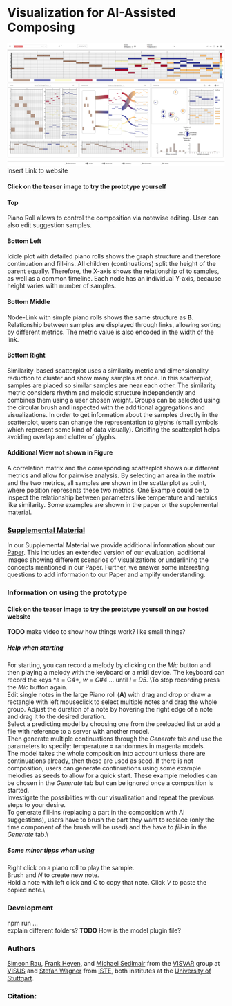 # Visualization for AI-Assisted Composing 

[![alt text](https://github.com/visvar/vis-ai-comp/blob/main/Material/TeaserImage.png "Link to website of our tool")](http://google.com)
insert Link to website 
#### Click on the teaser image to try the prototype yourself 

#### Top 
Piano Roll allows to control the composition via notewise editing. User can also edit suggestion samples.

#### Bottom Left
Icicle plot with detailed piano rolls shows the graph structure and therefore continuation and fill-ins. All children (continuations) split the height of the parent equally. Therefore, the X-axis shows the relationship of to samples, as well as a common timeline.
Each node has an individual Y-axis, because height varies with number of samples.

#### Bottom Middle
Node-Link with simple piano rolls shows the same structure as **B**. Relationship between samples are displayed through links, allowing sorting by different metrics. The metric value is also encoded in the width of the link.

#### Bottom Right
Similarity-based scatterplot uses a similarity metric and dimensionality reduction to cluster and show many samples at once. In this scatterplot, samples are placed so similar samples are near each other. The similarity metric considers rhythm and melodic structure independently and combines them using a user chosen weight. Groups can be selected using the circular brush and inspected with the additional aggregations and visualizations. In order to get information about the samples directly in the scatterplot, users can change the representation to glyphs (small symbols which represent some kind of data visually). Gridifing the scatterplot helps avoiding overlap and clutter of glyphs.

#### Additional View not shown in Figure
A correlation matrix and the corresponding scatterplot shows our different metrics and allow for pairwise analysis. By selecting an area in the matrix and the two metrics, all samples are shown in the scatterplot as point, where position represents these two metrics. One Example could be to inspect the relationship between parameters like temperature
and metrics like similarity. Some examples are shown in the paper or the supplemental material.

### [Supplemental Material](https://www.google.com "Supplemental Material for our paper, including additional information, images, and answers to questions.")
<!---  
Where supplemental Material? Google Doc and link? or Github folder with pictures and file? or directly here?
--->
In our Supplemental Material we provide additional information about our [Paper](http://google.com). This includes an extended version of our evaluation, additional images showing different scenarios of visualizations or underlining the concepts mentioned in our Paper. Further, we answer some interesting questions to add information to our Paper and amplify understanding.

### Information on using the prototype
#### Click on the teaser image to try the prototype yourself on our hosted website

**TODO** make video to show how things work? like small things?

##### Help when starting
For starting, you can record a melody by clicking on the *Mic* button and then playing a melody with the keyboard or a midi device. The keyboard can record the keys \*a = C4*, *w = C#4* ... until *l = D5*. \To stop recording press the *Mic* button again.\
Edit single notes in the large Piano roll (**A**) with drag and drop or draw a rectangle with left mouseclick to select multiple notes and drag the whole group. Adjust the duration of a note by hovering the right edge of a note and drag it to the desired duration.\
Select a predicting model by choosing one from the preloaded list or add a file with reference to a server with another model.\
Then generate multiple continuations through the *Generate* tab and use the parameters to specify: temperature = randomnes in magenta models.\
The model takes the whole composition into account unless there are continuations already, then these are used as seed. If there is not composition, users can generate continuations using some example melodies as seeds to allow for a quick start. These example melodies can be chosen in the *Generate* tab but can be ignored once a composition is started.\
Investigate the possiblities with our visualization and repeat the previous steps to your desire.\
To generate fill-ins (replacing a part in the composition with AI suggestions), users have to brush the part they want to replace (only the time component of the brush will be used) and the have to *fill-in* in the *Generate* tab.\

##### Some minor tipps when using
Right click on a piano roll to play the sample.\
Brush and *N* to create new note.\
Hold a note with left click and *C* to copy that note. Click *V* to paste the copied note.\

### Development
npm run ...\
explain different folders?
**TODO** How is the model plugin file?


### Authors 
[Simeon Rau](https://visvar.github.io/members/simeon_rau.html), [Frank Heyen](https://visvar.github.io/members/frank_heyen.html), and [Michael Sedlmair](https://visvar.github.io/members/michael_sedlmair.html) from the [VISVAR](https://visvar.github.io/) group at [VISUS](https://www.visus.uni-stuttgart.de/) and [Stefan Wagner](https://www.iste.uni-stuttgart.de/institute/team/Wagner-00017/) from [ISTE](https://www.iste.uni-stuttgart.de/), both institutes at the [University of Stuttgart](https://www.uni-stuttgart.de/).

### Citation:
<!---  
@inproceedings{SRFH22,\
  title = {Visualization for AI-Assisted Composing},\
  author = {Simeon Rau and Frank Heyen and Stefan Wagner and Michael Sedlmair},\
  year = {2022},\
  booktitle = {Proc. 23nd International Society for Music Information Retrieval Conf. (ISMIR)},\
  pages = {?},\
  doi = {?}\
}
--->
